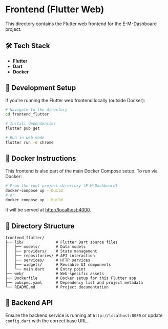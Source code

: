 # Frontend (Flutter Web)

This directory contains the Flutter web frontend for the E-M-Dashboard project.

## 🛠 Tech Stack

- **Flutter**
- **Dart**
- **Docker**

## 🚀 Development Setup

If you're running the Flutter web frontend locally (outside Docker):

```bash
# Navigate to the directory
cd frontend_flutter

# Install dependencies
flutter pub get

# Run in web mode
flutter run -d chrome
```

## 🐳 Docker Instructions

This frontend is also part of the main Docker Compose setup. To run via Docker:

```bash
# From the root project directory (E-M-Dashboard)
docker-compose up --build
# or
docker compose up --build
```

It will be served at [http://localhost:4000](http://localhost:4000).

## 📁 Directory Structure

```
frontend_flutter/
├── lib/              # Flutter Dart source files
│   ├── models/       # Data models
│   ├── providers/    # State management
│   ├── repositories/ # API interaction
│   ├── services/     # HTTP services
│   ├── widgets/      # Reusable UI components
│   └── main.dart     # Entry point
├── web/              # Web-specific assets
├── Dockerfile        # Docker setup for this Flutter app
├── pubspec.yaml      # Dependency list and project metadata
└── README.md         # Project documentation
```

## 🔗 Backend API

Ensure the backend service is running at `http://localhost:8080` or update `config.dart` with the correct base URL.
